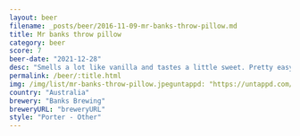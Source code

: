 ```yaml
---
layout: beer
filename: _posts/beer/2016-11-09-mr-banks-throw-pillow.md
title: Mr banks throw pillow
category: beer
score: 7
beer-date: "2021-12-28"
desc: "Smells a lot like vanilla and tastes a little sweet. Pretty easy to drink but not exciting"
permalink: /beer/:title.html
img: /img/list/mr-banks-throw-pillow.jpeguntappd: "https://untappd.com/b/banks-brewing-throw-pillow/4616992"
country: "Australia"
brewery: "Banks Brewing"
breweryURL: "breweryURL"
style: "Porter - Other"
---
```

